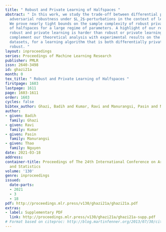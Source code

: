 ```yaml
---
title: " Robust and Private Learning of Halfspaces "
abstract: " In this work, we study the trade-off between differential privacy and
  adversarial robustness under $L_2$-perturbations in the context of learning halfspaces.
  We prove nearly tight bounds on the sample complexity of robust private learning
  of halfspaces for a large regime of parameters. A highlight of our results is that
  robust and private learning is harder than robust or private learning alone. We
  complement our theoretical analysis with experimental results on the MNIST and USPS
  datasets, for a learning algorithm that is both differentially private and adversarially
  robust. "
layout: inproceedings
series: Proceedings of Machine Learning Research
publisher: PMLR
issn: 2640-3498
id: ghazi21a
month: 0
tex_title: " Robust and Private Learning of Halfspaces "
firstpage: 1603
lastpage: 1611
page: 1603-1611
order: 1603
cycles: false
bibtex_author: Ghazi, Badih and Kumar, Ravi and Manurangsi, Pasin and Nguyen, Thao
author:
- given: Badih
  family: Ghazi
- given: Ravi
  family: Kumar
- given: Pasin
  family: Manurangsi
- given: Thao
  family: Nguyen
date: 2021-03-18
address:
container-title: Proceedings of The 24th International Conference on Artificial Intelligence
  and Statistics
volume: '130'
genre: inproceedings
issued:
  date-parts:
  - 2021
  - 3
  - 18
pdf: http://proceedings.mlr.press/v130/ghazi21a/ghazi21a.pdf
extras:
- label: Supplementary PDF
  link: http://proceedings.mlr.press/v130/ghazi21a/ghazi21a-supp.pdf
# Format based on citeproc: http://blog.martinfenner.org/2013/07/30/citeproc-yaml-for-bibliographies/
---
```

